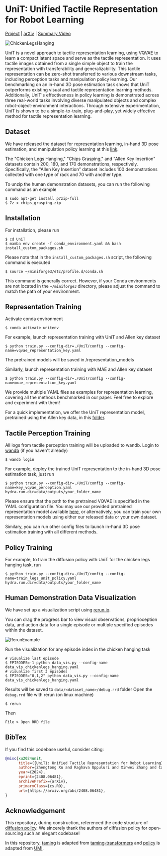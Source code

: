 # UniT: Unified Tactile Representation for Robot Learning 


[Project](https://zhengtongxu.github.io/unifiedtactile.github.io/) | [arXiv](https://arxiv.org/abs/2408.06481) | [Summary Video](https://drive.google.com/file/d/1RrW7xk7SjMaIHqksxg0vrhm7SPVrPtg8/view?usp=sharing)

![ChickenLegsHanging](teasers/teaser_chicken.gif)


UniT is a novel approach to tactile representation learning, using VQVAE to learn a compact latent space and serve as the tactile representation. It uses tactile images obtained from a single simple object to train the representation with transferability and generalizability. This tactile representation can be zero-shot transferred to various downstream tasks, including perception tasks and manipulation policy learning. Our benchmarking on an in-hand 3D pose estimation task shows that UniT outperforms existing visual and tactile representation learning methods. Additionally, UniT's effectiveness in policy learning is demonstrated across three real-world tasks involving diverse manipulated objects and complex robot-object-environment interactions. Through extensive experimentation, UniT is shown to be a simple-to-train, plug-and-play, yet widely effective method for tactile representation learning.

## Dataset

We have released the dataset for representation learning, in-hand 3D pose estimation, and manipulation policy learning at this [link](https://drive.google.com/drive/folders/1CkPqgNFCE6B1mr2pxYdNdSR-xAkSnxQc?usp=sharing).

The "Chicken Legs Hanging," "Chips Grasping," and "Allen Key Insertion" datasets contain 200, 180, and 170 demonstrations, respectively. Specifically, the "Allen Key Insertion" dataset includes 100 demonstrations collected with one type of rack and 70 with another type.

To unzip the human demonstration datasets, you can run the following command as an example
```console
$ sudo apt-get install p7zip-full
$ 7z x chips_grasping.zip
```

## Installation

For installation, please run

```console
$ cd UniT
$ mamba env create -f conda_environment.yaml && bash install_custom_packages.sh
```

Please note that in the `install_custom_packages.sh` script, the following command is executed
```console
$ source ~/miniforge3/etc/profile.d/conda.sh
```

This command is generally correct. However, if your Conda environments are not located in the `~/miniforge3` directory, please adjust the command to match the path of your environment.

## Representation Training

Activate conda environment
```console
$ conda activate unitenv
```

For example, launch representation training with UniT and Allen key dataset
```console
$ python train.py --config-dir=./UniT/config --config-name=vqvae_representation_key.yaml
```
The pretrained models will be saved in /representation_models

Similarly, launch representation training with MAE and Allen key dataset
```console
$ python train.py --config-dir=./UniT/config --config-name=mae_representation_key.yaml
```

We provide multiple YAML files as examples for representation learning, covering all the methods benchmarked in our paper. Feel free to explore and experiment with them!

For a quick implementation, we offer the UniT representation model, pretrained using the Allen key data, in this [folder](https://drive.google.com/drive/u/0/folders/1h7LEpv7DFSN3-MpCDPeyHbNRfPuVBqTL).

## Tactile Perception Training
All logs from tactile perception training will be uploaded to wandb. Login to [wandb](https://wandb.ai) (if you haven't already)
```console
$ wandb login
```
For example, deploy the trained UniT representation to the in-hand 3D pose estimation task, just run
```console
$ python train.py --config-dir=./UniT/config --config-name=key_vqvae_perception.yaml hydra.run.dir=data/outputs/your_folder_name
```
Please ensure that the path to the pretrained VQVAE is specified in the YAML configuration file. You may use our provided pretrained representation model available [here](https://drive.google.com/drive/u/0/folders/1h7LEpv7DFSN3-MpCDPeyHbNRfPuVBqTL), or alternatively, you can train your own representation models using either our released data or your own dataset.

Similary, you can run other config files to launch in-hand 3D pose estimation training with all different methods.

## Policy Training
For example, to train the diffusion policy with UniT for the chicken legs hanging task, run
```console
$ python train.py --config-dir=./UniT/config --config-name=train_legs_unit_policy.yaml hydra.run.dir=data/outputs/your_folder_name
```

## Human Demonstration Data Visualization
We have set up a visualization script using [rerun.io](https://rerun.io/).

You can drag the progress bar to view visual observations, proprioception data, and action data for a single episode or multiple specified episodes within the dataset.

![RerunExample](teasers/rerun_example.gif)

Run the visualization for any episode index in the chicken hanging task

```console
# visualize last episode
$ EPISODES=-1 python data_vis.py --config-name data_vis_chickenlegs_hanging.yaml
# visualize first 3 episodes
$ EPISODES="0,1,2" python data_vis.py --config-name data_vis_chickenlegs_hanging.yaml
```

Results will be saved to `data/<dataset_name>/debug.rrd` folder
Open the `debug.rrd` file with rerun (on linux machine)

```console
$ rerun
```
Then
```
File > Open RRD file
```

## BibTex

If you find this codebase useful, consider citing:

```bibtex
@misc{xu2024unit,
      title={{UniT}: Unified Tactile Representation for Robot Learning}, 
      author={Zhengtong Xu and Raghava Uppuluri and Xinwei Zhang and Cael Fitch and Philip Glen Crandall and Wan Shou and Dongyi Wang and Yu She},
      year={2024},
      eprint={2408.06481},
      archivePrefix={arXiv},
      primaryClass={cs.RO},
      url={https://arxiv.org/abs/2408.06481}, 
}
```


## Acknowledgement

This repository, during construction, referenced the code structure of [diffusion policy](https://github.com/real-stanford/diffusion_policy). We sincerely thank the authors of diffusion policy for open-sourcing such an elegant codebase!

In this repository, [taming](UniT/taming) is adapted from [taming-transformers](https://github.com/CompVis/taming-transformers) and [policy](UniT/policy) is adapted from [UMI](https://github.com/real-stanford/universal_manipulation_interface).
